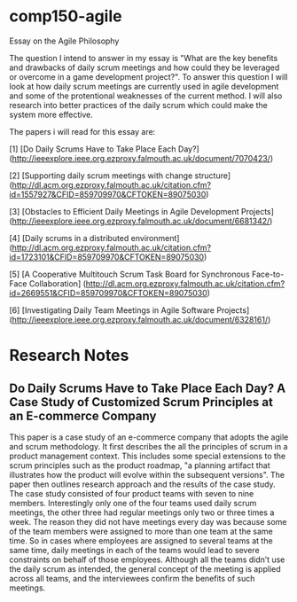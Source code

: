 # comp150-agile
Essay on the Agile Philosophy

The question I intend to answer in my essay is "What are the key benefits and drawbacks of daily scrum meetings and how could they be leveraged or overcome in a game development project?". To answer this question I will look at how daily scrum meetings are currently used in agile development and some of the protentional weaknesses of the current method. I will also research into better practices of the daily scrum which could make the system more effective.

The papers i will read for this essay are:

[1] [Do Daily Scrums Have to Take Place Each Day?] (http://ieeexplore.ieee.org.ezproxy.falmouth.ac.uk/document/7070423/)

[2] [Supporting daily scrum meetings with change structure] (http://dl.acm.org.ezproxy.falmouth.ac.uk/citation.cfm?id=1557927&CFID=859709970&CFTOKEN=89075030)

[3] [Obstacles to Efficient Daily Meetings in Agile Development Projects] (http://ieeexplore.ieee.org.ezproxy.falmouth.ac.uk/document/6681342/)

[4] [Daily scrums in a distributed environment] (http://dl.acm.org.ezproxy.falmouth.ac.uk/citation.cfm?id=1723101&CFID=859709970&CFTOKEN=89075030)

[5] [A Cooperative Multitouch Scrum Task Board for Synchronous Face-to-Face Collaboration] (http://dl.acm.org.ezproxy.falmouth.ac.uk/citation.cfm?id=2669551&CFID=859709970&CFTOKEN=89075030)

[6] [Investigating Daily Team Meetings in Agile Software Projects] (http://ieeexplore.ieee.org.ezproxy.falmouth.ac.uk/document/6328161/)

# Research Notes 
## Do Daily Scrums Have to Take Place Each Day? A Case Study of Customized Scrum Principles at an E-commerce Company 
This paper is a case study of an e-commerce company that adopts the agile and scrum methodology. It first describes the all the principles of scrum in a product management context. This includes some special extensions to the scrum principles such as the product roadmap, "a planning artifact that illustrates how the product will evolve within the subsequent versions". The paper then outlines research approach and the results of the case study. The case study consisted of four product teams with seven to nine members. Interestingly only one of the four teams used daily scrum meetings, the other three had regular meetings only two or three times a week. The reason they did not have meetings every day was because some of the team members were assigned to more than one team at the same time. So in cases where employees are assigned to several teams at the same time, daily meetings in each of the teams would lead to severe constraints on behalf of those employees. Although all the teams didn’t use the daily scrum as intended, the general concept of the meeting is applied across all teams, and the interviewees confirm the benefits of such meetings. 
